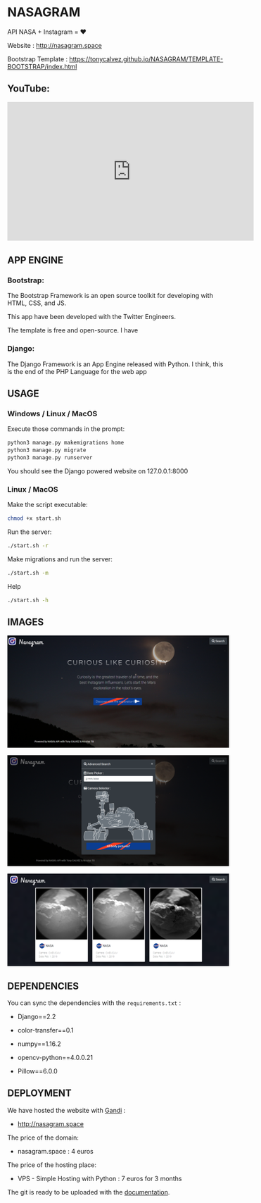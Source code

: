 # NASAGRAM
API NASA + Instagram = ❤️

Website : http://nasagram.space

Bootstrap Template : https://tonycalvez.github.io/NASAGRAM/TEMPLATE-BOOTSTRAP/index.html 


## YouTube:
<iframe width="560" height="315" src="https://www.youtube.com/embed/ywyi1HVHGtE" frameborder="0" allow="accelerometer; autoplay; encrypted-media; gyroscope; picture-in-picture" allowfullscreen></iframe>


## APP ENGINE

### Bootstrap:

The Bootstrap Framework is an open source toolkit for developing with HTML, CSS, and JS. 

This app have been developed with the Twitter Engineers.

The template is free and open-source. I have 



### Django:

The Django Framework is an App Engine released with Python. I think, this is the end of the PHP Language for the web app





## USAGE
### Windows / Linux / MacOS
Execute those commands in the prompt:
~~~bash
python3 manage.py makemigrations home
python3 manage.py migrate
python3 manage.py runserver
~~~

You should see the Django powered website on 127.0.0.1:8000



### Linux / MacOS

Make the script executable:

```bash
chmod +x start.sh
```

Run the server:

```bash
./start.sh -r
```

Make migrations and run the server:

```bash
./start.sh -m
```

Help

```bash
./start.sh -h
```

### 

## IMAGES

![](/image-github/nasagram-img1.png)

![](/image-github/nasagram-img2.png)

![](/image-github/nasagram-img3.png)



## DEPENDENCIES

You can sync the dependencies with the `requirements.txt` : 

  * Django==2.2

  * color-transfer==0.1

  * numpy==1.16.2

  * opencv-python==4.0.0.21

  * Pillow==6.0.0

    

## DEPLOYMENT

We have hosted the website with [Gandi](https://www.gandi.net/fr) : 

- http://nasagram.space

  

The price of the domain: 

- nasagram.space : 4 euros

  

The price of the hosting place: 

- VPS - Simple Hosting with Python : 7 euros for 3 months



The git is ready to be uploaded with the [documentation](https://docs.gandi.net/fr/simple_hosting/langages/python.html).


